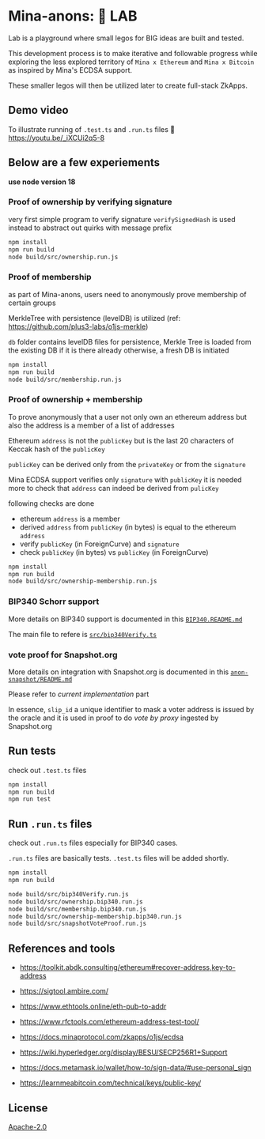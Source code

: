 # Mina-anons: 🔬 LAB

Lab is a playground where small legos for BIG ideas are built and tested.

This development process is to make iterative and followable progress while exploring the less explored territory of `Mina x Ethereum` and `Mina x Bitcoin` as inspired by Mina's ECDSA support.

These smaller legos will then be utilized later to create full-stack ZkApps.

## Demo video

To illustrate running of `.test.ts` and `.run.ts` files
🎥 https://youtu.be/_iXCUi2q5-8

## Below are a few experiements

**use node version 18**

### Proof of ownership by verifying signature

very first simple program to verify signature
`verifySignedHash` is used instead to abstract out quirks with message prefix 

```sh
npm install
npm run build
node build/src/ownership.run.js
```

### Proof of membership

as part of Mina-anons, users need to anonymously prove membership of certain groups

MerkleTree with persistence (levelDB) is utilized (ref: https://github.com/plus3-labs/o1js-merkle)

`db` folder contains levelDB files for persistence, Merkle Tree is loaded from the existing DB if it is there already
otherwise, a fresh DB is initiated

```sh
npm install
npm run build
node build/src/membership.run.js
```

### Proof of ownership + membership

To prove anonymously that a user not only own an ethereum address but also the address is a member of a list of addresses

Ethereum `address` is not the `publicKey` but is the last 20 characters of Keccak hash of the `publicKey`

`publicKey` can be derived only from the `privateKey` or from the `signature`

Mina ECDSA support verifies only `signature` with `publicKey`
it is needed more to check that `address` can indeed be derived from `pulicKey`

following checks are done
- ethereum `address` is a member
- derived `address` from `publicKey` (in bytes) is equal to the ethereum `address`
- verify `publicKey` (in ForeignCurve) and `signature`
- check `publicKey` (in bytes) vs `publicKey` (in ForeignCurve)

```sh
npm install
npm run build
node build/src/ownership-membership.run.js
```

### BIP340 Schorr support

More details on BIP340 support is documented in this [`BIP340.README.md`](BIP340.README.md)

The main file to refere is [`src/bip340Verify.ts`](src/bip340Verify.ts)

### vote proof for Snapshot.org

More details on integration with Snapshot.org is documented in this [`anon-snapshot/README.md`](../anon-snapshot/README.md)

Please refer to _current implementation_ part

In essence, `slip_id` a unique identifier to mask a voter address is issued by the oracle and it is used in proof to do _vote by proxy_ ingested by Snapshot.org

## Run tests
check out `.test.ts` files

```sh
npm install
npm run build
npm run test
```

## Run `.run.ts` files
check out `.run.ts` files especially for BIP340 cases.

`.run.ts` files are basically tests. `.test.ts` files will be added shortly.

```sh
npm install
npm run build

node build/src/bip340Verify.run.js
node build/src/ownership.bip340.run.js
node build/src/membership.bip340.run.js
node build/src/ownership-membership.bip340.run.js
node build/src/snapshotVoteProof.run.js
```

## References and tools
- https://toolkit.abdk.consulting/ethereum#recover-address,key-to-address
- https://sigtool.ambire.com/
- https://www.ethtools.online/eth-pub-to-addr
- https://www.rfctools.com/ethereum-address-test-tool/

- https://docs.minaprotocol.com/zkapps/o1js/ecdsa
- https://wiki.hyperledger.org/display/BESU/SECP256R1+Support
- https://docs.metamask.io/wallet/how-to/sign-data/#use-personal_sign
- https://learnmeabitcoin.com/technical/keys/public-key/

## License

[Apache-2.0](LICENSE)
